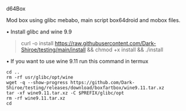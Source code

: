 d64Box

Mod box using glibc mebabo, main script box64droid and mobox files.

• Install glibc and wine 9.9
> curl -o install https://raw.githubusercontent.com/Dark-Shiroe/testing/main/install && chmod +x install && ./install


• If you want to use wine 9.11 run this command in termux
```
cd ..
rm -rf usr/glibc/opt/wine
wget -q --show-progress https://github.com/Dark-Shiroe/testing/releases/download/boxfartbox/wine9.11.tar.xz
tar -xf wine9.11.tar.xz -C $PREFIX/glibc/opt
rm -rf wine9.11.tar.xz
cd
```
